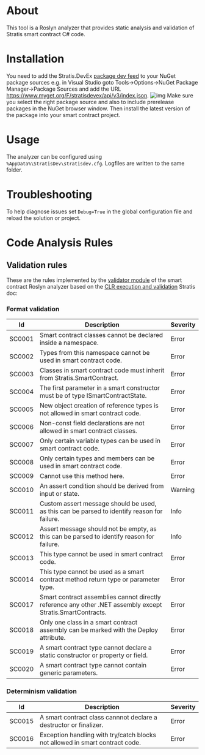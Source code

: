 ﻿# About
This tool is a Roslyn analyzer that provides static analysis and validation of Stratis smart contract C# code.

# Installation
You need to add the Stratis.DevEx [package dev feed](https://myget.org/gallery/stratisdevex) to your NuGet package sources e.g. in Visual Studio goto Tools->Options->NuGet Package Manager->Package Sources and add the URL https://www.myget.org/F/stratisdevex/api/v3/index.json.
![img](https://phx02pap002files.storage.live.com/y4mFcBqajfZXbydpDpjiAiulclR9coMXZSydLbTxLKGfz9tyH2m4w86rPrkZ-413id1Wx5nhdOiS6CnnLu7EHEs10pv7J80zhwTaA8WPv3-ZQ3mGB_eHI7Fke3K4rCv501KDPyf7I3PGS1vLfoQhZtzfECq2tUXp6xEWr9sVZxp1ONLZVDSDweix3scfSCO8TZ7?width=1918&height=963&cropmode=none)
Make sure you select the right package source and also to include prerelease packages in the NuGet browser window. Then install the latest version of the package into your smart contract project.

# Usage
The analyzer can be configured using `%AppData%\StratisDev\stratisdev.cfg`. Logfiles are written to the same folder.

# Troubleshooting
To help diagnose issues set `Debug=True` in the global configuration file and reload the solution or project.

# Code Analysis Rules

## Validation rules
These are the rules implemented by the [validator module](https://github.com/stratisdevex/Stratis.DevEx/blob/master/src/Stratis.CodeAnalysis.Cs/Stratis.CodeAnalysis.Cs/Validator.cs) of the smart contract Roslyn analyzer based on the [CLR execution and validation](https://github.com/stratisproject/StratisFullNode/blob/master/Documentation/Features/SmartContracts/Clr-execution-and-validation.md) Stratis doc:
### Format validation
| Id | Description | Severity |
| --- | ----------- | ------  |
| SC0001 | Smart contract classes cannot be declared inside a namespace. | Error |
| SC0002 | Types from this namespace cannot be used in smart contract code. | Error |
| SC0003 | Classes in smart contract code must inherit from Stratis.SmartContract. | Error |
| SC0004 | The first parameter in a smart constructor must be of type ISmartContractState. | Error |
| SC0005 | New object creation of reference types is not allowed in smart contract code. | Error | 
| SC0006 | Non-const field declarations are not allowed in smart contract classes. | Error |
| SC0007 | Only certain variable types can be used in smart contract code. | Error |
| SC0008 | Only certain types and members can be used in smart contract code. | Error |
| SC0009 | Cannot use this method here. | Error |
| SC0010 | An assert condition should be derived from input or state. | Warning |
| SC0011 | Custom assert message should be used, as this can be parsed to identify reason for failure. | Info |
| SC0012 | Assert message should not be empty, as this can be parsed to identify reason for failure. | Info |
| SC0013 | This type cannot be used in smart contract code. | Error | 
| SC0014 | This type cannot be used as a smart contract method return type or parameter type. | Error | 
| SC0017 | Smart contract assemblies cannot directly reference any other .NET assembly except Stratis.SmartContracts. | Error |
| SC0018 | Only one class in a smart contract assembly can be marked with the Deploy attribute. | Error |
| SC0019 | A smart contract type cannot declare a static constructor or property or field. | Error |
| SC0020 | A smart contract  type cannot contain generic parameters. | Error |


### Determinism validation
| Id | Description | Severity |
| --- | ----------- | ------  |
| SC0015 | A smart contract class cannnot declare a destructor or finalizer. | Error |
| SC0016 | Exception handling with try/catch blocks not allowed in smart contract code. | Error | 




